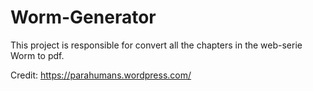 # Worm-Generator
This project is responsible for convert all the chapters in the web-serie Worm to pdf.

Credit: https://parahumans.wordpress.com/
